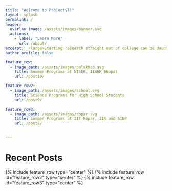```yaml
---
title: "Welcome to Projectyl!"
layout: splash
permalink: /
header:
  overlay_image: /assets/images/banner.svg
  actions:
    - label: "Learn More"
      url: /about/
excerpt: _<large>Starting research straight out of college can be daunting - we are here to make it easier.</large>_
author_profile: false

feature_row:
  - image_path: /assets/images/palakkad.svg
    title: Summer Programs at NISER, IISER Bhopal
    url: /post10/

feature_row2:
  - image_path: /assets/images/school.svg
    title: Science Programs for High School Students
    url: /post9/

feature_row3:
  - image_path: /assets/images/ropar.svg
    title: Summer Programs at IIT Ropar, IIA and SINP
    url: /post8/


---
```


# Recent Posts

{% include feature_row type="center" %}
{% include feature_row id="feature_row2" type="center" %}
{% include feature_row id="feature_row3" type="center" %}
